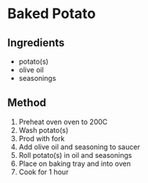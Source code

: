# Baked Potato

## Ingredients
- potato(s)
- olive oil
- seasonings

## Method
1. Preheat oven oven to 200C
2. Wash potato(s)
3. Prod with fork
4. Add olive oil and seasoning to saucer
5. Roll potato(s) in oil and seasonings
6. Place on baking tray and into oven
7. Cook for 1 hour
